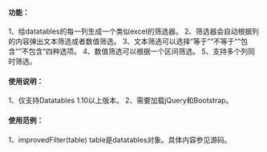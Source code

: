 <h4>功能：</h4>
<p>
1、给datatables的每一列生成一个类似excel的筛选器。
2、筛选器会自动根据列的内容弹出文本筛选或者数值筛选。
3、文本筛选可以选择“等于”“不等于“”包含“”不包含“四种选项。
4、数值筛选可以根据一个区间筛选。
5、支持多个列同时筛选。
</p>

<h4>使用说明：</h4>
<p>
1、仅支持Datatables 1.10以上版本。
2、需要加载jQuery和Bootstrap。
</p>

<h4>使用范例：</h4>
<p>
1、improvedFilter(table) table是datatables对象。具体内容参见源码。
</p>

